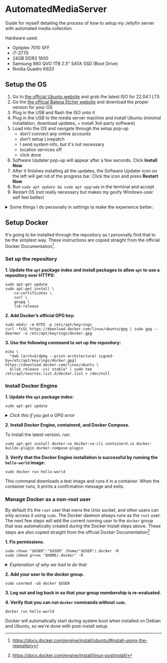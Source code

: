 # AutomatedMediaServer
Guide for myself detailing the process of how to setup my Jellyfin server with automated media collection

Hardware used: 
- Optiplex 7010 SFF
- i7-3770
- 24GB DDR3 1600
- Samsung 860 QVO 1TB 2.5" SATA SSD (Boot Drive)
- Nvidia Quadro K620

## Setup the OS
1. Go to [the official Ubuntu website](https://ubuntu.com/download/desktop) and grab the latest ISO for 22.04.1 LTS 
2. Go the [the official Balena Etcher website](https://www.balena.io/etcher#download-etcher) and download the proper version for your OS
3. Plug in the USB and flash the ISO onto it
4. Plug in the USB to the media server machine and install Ubuntu (minimal installation, download updates, + install 3rd-party software)
5. Load into the OS and navigate through the setup pop-up
    - don't connect any online accounts
    - don't setup Livepatch
    - I send system info, but it's not necessary
    - location services off
    - click done
6. Software Updater pop-up will appear after a few seconds. Click **Install Now**
7. After it finishes installing all the updates, the Software Updater icon on the left will get rid of the progress bar. Click the icon and press **Restart Now**
8. Run ```sudo apt update && sudo apt upgrade``` in the terminal and accept
9. Restart OS (not really necessary but makes my goofy Windows-user self feel better)

<details><summary>Some things I do personally in settings to make the experience better:</summary>
<p>
    
- Go in Appearance and switch it to dark
- Go in Background and change it to something darker 
- Go in Power and change Screen Blank to 15 minutes or never 
- Go in Displays, Night Light at the top, Turn Night Light on, swap to Manual Schedule, and change the times to the same number to make it always enabled 
- Go into Date & Time and change Time Format to AM/PM 
- Go into About and make sure all my hardware shows up
- Unpin unnecessary applications from the sidebar, and pin Terminal and System Monitor
</p>
</details>

## Setup Docker
It's going to be installed through the repository as I personally find that to be the simplest way. These instructions are copied straight from the official Docker Documentation[^1].

### Set up the repository

**1\. Update the `apt` package index and install packages to allow `apt` to use a repository over HTTPS:**

    sudo apt-get update
    sudo apt-get install \
        ca-certificates \
        curl \
        gnupg \
        lsb-release

**2\. Add Docker’s official GPG key:**

    sudo mkdir -m 0755 -p /etc/apt/keyrings
    curl -fsSL https://download.docker.com/linux/ubuntu/gpg | sudo gpg --dearmor -o /etc/apt/keyrings/docker.gpg

**3\. Use the following command to set up the repository:**

    echo \
      "deb [arch=$(dpkg --print-architecture) signed-by=/etc/apt/keyrings/docker.gpg] https://download.docker.com/linux/ubuntu \
      $(lsb_release -cs) stable" | sudo tee /etc/apt/sources.list.d/docker.list > /dev/null

### Install Docker Engine

**1\. Update the `apt` package index:**

    sudo apt-get update
    
_<details><summary>Click this if you get a GPG error</summary>_
<p>
Your default umask may be incorrectly configured, preventing detection of the repository public key file. Try granting read permission for the Docker public key file before updating the package index:

    sudo chmod a+r /etc/apt/keyrings/docker.gpg
    sudo apt-get update

</p>
</details>

**2\. Install Docker Engine, containerd, and Docker Compose.**

To install the latest version, run:
    
    sudo apt-get install docker-ce docker-ce-cli containerd.io docker-buildx-plugin docker-compose-plugin

**3\. Verify that the Docker Engine installation is successful by running the `hello-world` image:**

    sudo docker run hello-world
This command downloads a test image and runs it in a container. When the container runs, it prints a confirmation message and exits.

### Manage Docker as a non-root user
By default it’s the `root` user that owns the Unix socket, and other users can only access it using `sudo`. The Docker daemon always runs as the `root` user. The next few steps will add the current running user to the `docker` group that was automatically created during the Docker Install steps above. These steps are also copied straight from the official Docker Documentation[^2]

**1\. Fix permissions.**

    sudo chown "$USER":"$USER" /home/"$USER"/.docker -R
    sudo chmod g+rwx "$HOME/.docker" -R

_<details><summary>Explanation of why we had to do that</summary>_
<p>

We initially ran a Docker CLI command (the `hello-world` test) using `sudo` before adding ourselves to the `docker` group, which could cause the following error:

>WARNING: Error loading config file: /home/user/.docker/config.json -<br>stat /home/user/.docker/config.json: permission denied

This error indicates that the permission settings for the `~/.docker/` directory are incorrect, due to having used the `sudo` command earlier.

Running the permission fix command above allows us to do the following steps without having issues.
    
</p>
</details>

**2\. Add your user to the docker group.**

    sudo usermod -aG docker $USER
**3\. Log out and log back in so that your group membership is re-evaluated.**

**4\. Verify that you can run `docker` commands without `sudo`.**

    docker run hello-world
Docker will automatically start during system boot when installed on Debian and Ubuntu, so we're done with post-install setup.

[^1]: https://docs.docker.com/engine/install/ubuntu/#install-using-the-repository
[^2]: https://docs.docker.com/engine/install/linux-postinstall/
